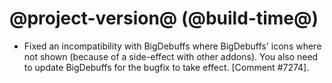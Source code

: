 # @project-version@ (@build-time@)

* Fixed an incompatibility with BigDebuffs where BigDebuffs' icons where not shown (because of a side-effect with other addons). You also need to update BigDebuffs for the bugfix to take effect. [Comment #7274].
